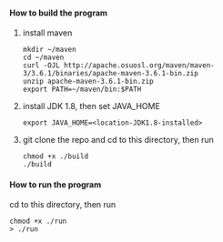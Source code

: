 #### How to build the program
1. install maven
   ```
   mkdir ~/maven
   cd ~/maven
   curl -OJL http://apache.osuosl.org/maven/maven-3/3.6.1/binaries/apache-maven-3.6.1-bin.zip
   unzip apache-maven-3.6.1-bin.zip
   export PATH=~/maven/bin:$PATH
   ```
2. install JDK 1.8, then set JAVA_HOME
   ```
   export JAVA_HOME=<location-JDK1.8-installed>
   ```
3. git clone the repo and cd to this directory, then run
   ```
   chmod +x ./build
   ./build
   ```
#### How to run the program
cd to this directory, then run
```
chmod +x ./run
> ./run
```


